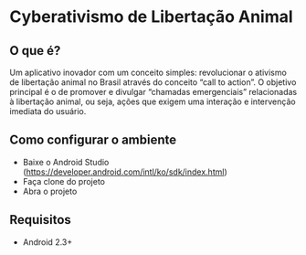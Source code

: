 # Cyberativismo de Libertação Animal

## O que é?
Um aplicativo inovador com um conceito simples: revolucionar o ativismo de libertação animal no Brasil através do conceito “call to action”. O objetivo principal é o de promover e divulgar “chamadas emergenciais” relacionadas à libertação animal, ou seja, ações que exigem uma interação  e intervenção imediata do usuário.

## Como configurar o ambiente
* Baixe o Android Studio (https://developer.android.com/intl/ko/sdk/index.html)
* Faça clone do projeto
* Abra o projeto

## Requisitos
* Android 2.3+
